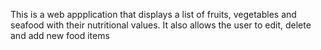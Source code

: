 This is a web appplication that displays a list of fruits, vegetables and seafood with their nutritional values. It also allows the user to edit, delete and add new food items
